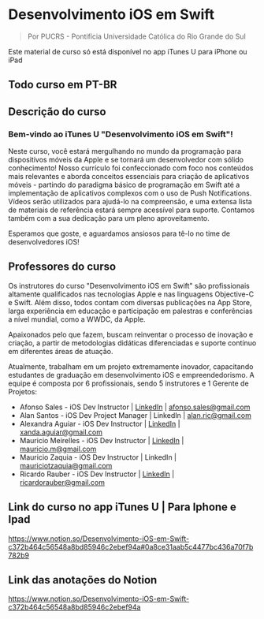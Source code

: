 
# Desenvolvimento iOS em Swift
 
> Por PUCRS - Pontifícia Universidade Católica do Rio Grande do Sul

Este material de curso só está disponível no app iTunes U para iPhone ou iPad

## Todo curso em PT-BR

## **Descrição do curso**

### Bem-vindo ao iTunes U "Desenvolvimento iOS em Swift"!

Neste curso, você estará mergulhando no mundo da programação para dispositivos móveis da Apple e se tornará um desenvolvedor com sólido conhecimento! Nosso currículo foi confeccionado com foco nos conteúdos mais relevantes e aborda conceitos essenciais para criação de aplicativos móveis - partindo do paradigma básico de programação em Swift até a implementação de aplicativos complexos com o uso de Push Notifications. Vídeos serão utilizados para ajudá-lo na compreensão, e uma extensa lista de materiais de referência estará sempre acessível para suporte. Contamos também com a sua dedicação para um pleno aproveitamento.

Esperamos que goste, e aguardamos ansiosos para tê-lo no time de desenvolvedores iOS!

## Professores do curso

Os instrutores do curso "Desenvolvimento iOS em Swift" são profissionais altamente qualificados nas tecnologias Apple e nas linguagens Objective-C e Swift. Além disso, todos contam com diversas publicações na App Store, larga experiência em educação e participação em palestras e conferências a nível mundial, como a WWDC, da Apple. 

Apaixonados pelo que fazem, buscam reinventar o processo de inovação e criação, a partir de metodologias didáticas diferenciadas e suporte contínuo em diferentes áreas de atuação.

Atualmente, trabalham em um projeto extremamente inovador, capacitando estudantes de graduação em desenvolvimento iOS e empreendedorismo. A equipe é composta por 6 profissionais, sendo 5 instrutores e 1 Gerente de Projetos:

- Afonso Sales - iOS Dev Instructor | [LinkedIn](https://www.linkedin.com/in/afonsosales/) | afonso.sales@gmail.com
- Alan Santos - iOS Dev Project Manager | LinkedIn | alan.ric@gmail.com
- Alexandra Aguiar - iOS Dev Instructor | [LinkedIn](https://www.linkedin.com/in/alexandraaguiar/) | xanda.aguiar@gmail.com
- Mauricio Meirelles - iOS Dev Instructor | [LinkedIn](https://www.linkedin.com/in/mauriciomeirelles/) | mauricio.m@gmail.com
- Mauricio Zaquia - iOS Dev Instructor | LinkedIn | mauriciotzaquia@gmail.com
- Ricardo Rauber - iOS Dev Instructor | [LinkedIn](https://www.linkedin.com/in/ricardorauber85/) | ricardorauber@gmail.com

## Link do curso no app iTunes U | Para Iphone e Ipad
https://www.notion.so/Desenvolvimento-iOS-em-Swift-c372b464c56548a8bd85946c2ebef94a#0a8ce31aab5c4477bc436a70f7b782b9

## Link das anotações do Notion
https://www.notion.so/Desenvolvimento-iOS-em-Swift-c372b464c56548a8bd85946c2ebef94a
